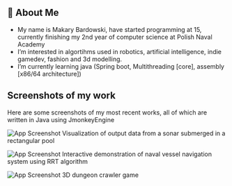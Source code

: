 ## 🤖 About Me
- My name is Makary Bardowski, have started programming at 15,
currently finishing my 2nd year of computer science at Polish Naval Academy
- I’m interested in algortihms used in robotics, artificial intelligence, indie gamedev, fashion and 3d modelling.
- I’m currently learning java (Spring boot, Multithreading [core], assembly [x86/64 architecture])

## Screenshots of my work
Here are some screenshots of my most recent works, all of which are written in Java using JmonkeyEngine

![App Screenshot](https://i.imgur.com/QrmY9Ca.png)
Visualization of output data from a sonar submerged in a rectangular pool

![App Screenshot](https://i.imgur.com/kpDfeUe.png)
Interactive demonstration of naval vessel navigation system using RRT algorithm 

![App Screenshot](https://i.imgur.com/dPIHmyr.png)
3D dungeon crawler game


<!---
MakaryBardowski/MakaryBardowski is a ✨ special ✨ repository because its `README.md` (this file) appears on your GitHub profile.
You can click the Preview link to take a look at your changes.
--->

